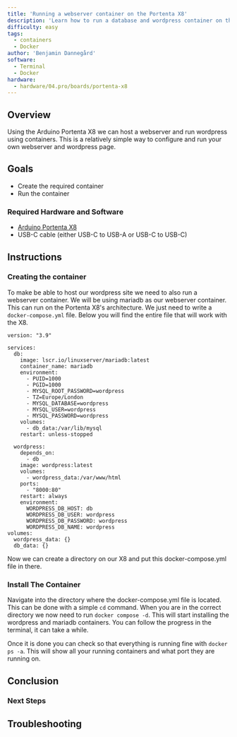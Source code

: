 ```yaml
---
title: 'Running a webserver container on the Portenta X8'
description: 'Learn how to run a database and wordpress container on the Portenta X8'
difficulty: easy
tags:
  - containers
  - Docker
author: 'Benjamin Dannegård'
software:
  - Terminal
  - Docker
hardware:
  - hardware/04.pro/boards/portenta-x8
---
```


## Overview

Using the Arduino Portenta X8 we can host a webserver and run wordpress using containers. This is a relatively simple way to configure and run your own webserver and wordpress page. 

## Goals

- Create the required container
- Run the container

### Required Hardware and Software

- [Arduino Portenta X8](https://store.arduino.cc/products/portenta-x8)
- USB-C cable (either USB-C to USB-A or USB-C to USB-C)

## Instructions

### Creating the container

To make be able to host our wordpress site we need to also run a webserver container. We will be using mariadb as our webserver container. This can run on the Portenta X8's architecture. We just need to write a ``docker-compose.yml`` file. Below you will find the entire file that will work with the X8.

```linux
version: "3.9"
    
services:
  db:
    image: lscr.io/linuxserver/mariadb:latest
    container_name: mariadb
    environment:
      - PUID=1000
      - PGID=1000
      - MYSQL_ROOT_PASSWORD=wordpress
      - TZ=Europe/London
      - MYSQL_DATABASE=wordpress
      - MYSQL_USER=wordpress
      - MYSQL_PASSWORD=wordpress
    volumes:
      - db_data:/var/lib/mysql
    restart: unless-stopped
    
  wordpress:
    depends_on:
      - db
    image: wordpress:latest
    volumes:
      - wordpress_data:/var/www/html
    ports:
      - "8000:80"
    restart: always
    environment:
      WORDPRESS_DB_HOST: db
      WORDPRESS_DB_USER: wordpress
      WORDPRESS_DB_PASSWORD: wordpress
      WORDPRESS_DB_NAME: wordpress
volumes:
  wordpress_data: {}
  db_data: {}

```

Now we can create a directory on our X8 and put this docker-compose.yml file in there. 

### Install The Container

Navigate into the directory where the docker-compose.yml file is located. This can be done with a simple ``cd`` command. When you are in the correct directory we now need to run ``docker compose -d``. This will start installing the wordpress and mariadb containers. You can follow the progress in the terminal, it can take a while.

Once it is done you can check so that everything is running fine with ``docker ps -a``. This will show all your running containers and what port they are running on.

## Conclusion



### Next Steps



## Troubleshooting
